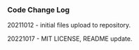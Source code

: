 ### Code Change Log

<p>20211012 - initial files upload to repository.</p>
<p>20221017 - MIT LICENSE, README update.</p>
